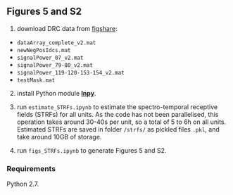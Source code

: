 ## Figures 5 and S2

1. download DRC data from [figshare](https://figshare.com/s/70c3d487f11680acc6d6):

- ``dataArray_complete_v2.mat``
- ``newNegPosIdcs.mat``
- ``signalPower_07_v2.mat``
- ``signalPower_79-80_v2.mat``
- ``signalPower_119-120-153-154_v2.mat``
- ``testMask.mat``

2. install Python module [**lnpy**](https://github.com/arnefmeyer/lnpy).

3. run ``estimate_STRFs.ipynb`` to estimate the spectro-temporal receptive fields (STRFs) for all units. As the code has not been parallelised, this operation takes around 30-40s per unit, so a total of 5 to 6h on all units. Estimated STRFs are saved in folder ``/strfs/`` as pickled files ``.pkl``, and take around 10GB of storage.

4. run ``figs_STRFs.ipynb`` to generate Figures 5 and S2.

### Requirements

Python 2.7.
